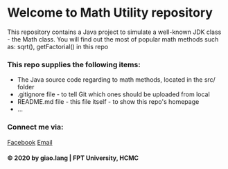 # Welcome to Math Utility repository 
This repository contains a Java project to simulate a well-known JDK class - the Math class. You will find out the most of popular math methods such as: sqrt(), getFactorial() in this repo

### This repo supplies the following items:
* The Java source code regarding to math methods, located in the src/ folder
* .gitignore file - to tell Git which ones should be uploaded from local
* README.md file - this file itself - to show this repo's homepage
* ...

### Connect me via:
[Facebook](https://facebook.com/giao.lang.bis)
[Email](mailto:hoang.nguyenthe@gmail.com)

#### © 2020 by giao.lang | FPT University, HCMC

 
